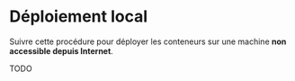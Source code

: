 # Déploiement local

Suivre cette procédure pour déployer les conteneurs sur une machine **non accessible
depuis Internet**.

TODO
